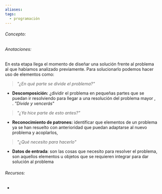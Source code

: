 ```yaml
---
aliases: 
tags:
  - programación
---
```

###### Concepto:



###### Anotaciones:

En esta etapa llega el momento de diseñar una solución frente al problema al que habíamos analizado previamente. Para solucionarlo podemos hacer uso de elementos como:

> *"¿En qué parte se divide el problema?"*
- **Descomposición:** ¿dividir el problema en pequeñas partes que se puedan ir resolviendo para llegar a una resolución del problema mayor , . *"Divide y vencerás*"

> *"¿Ya hice parte de esto antes?"*
- **Reconocimiento de patrones:** identificar que elementos de un problema ya se han resuelto con anterioridad que puedan adaptarse al nuevo problema y acoplarlos, 

> *"¿Qué necesito para hacerlo"*
- **Datos de entrada**: son las cosas que necesito para resolver el problema, son aquellos elementos u objetos que se requieren integrar para dar solución al problema 

###### Recursos:

- 